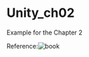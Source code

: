 # Unity_ch02


Example for the Chapter 2

Reference:![book](https://www.books.com.tw/products/0010723988)

